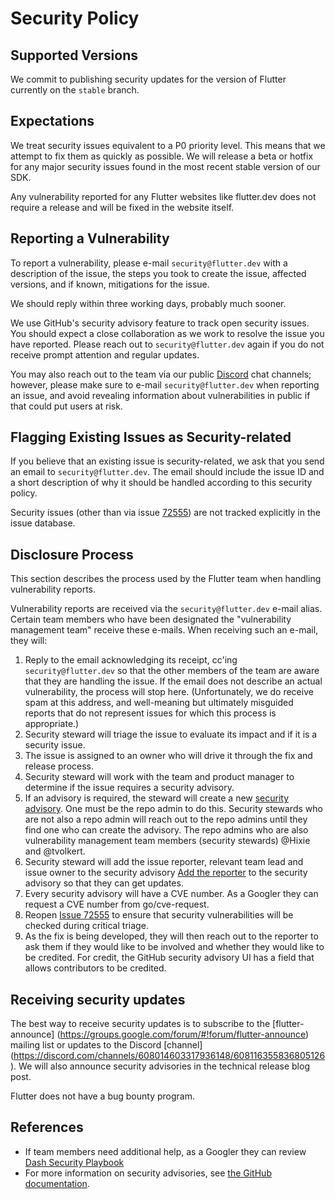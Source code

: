 # Security Policy

## Supported Versions

We commit to publishing security updates for the version of Flutter currently
on the `stable` branch.

## Expectations
We treat security issues equivalent to a P0 priority level. This means that we attempt to fix them as quickly as possible.
We will release a beta or hotfix for any major security issues found in the most recent stable version of our SDK. 

Any vulnerability reported for any Flutter websites like flutter.dev does not require a release and will be 
fixed in the website itself.

## Reporting a Vulnerability

To report a vulnerability, please e-mail `security@flutter.dev` with a description of the issue,
the steps you took to create the issue, affected versions, and if known, mitigations for the issue.

We should reply within three working days, probably much sooner.

We use GitHub's security advisory feature to track open security issues. You should expect
a close collaboration as we work to resolve the issue you have reported. Please reach out to
`security@flutter.dev` again if you do not receive prompt attention and regular updates.

You may also reach out to the team via our public [Discord](https://github.com/flutter/flutter/wiki/Chat) chat channels; however, please make
sure to e-mail `security@flutter.dev` when reporting an issue, and avoid revealing information about
vulnerabilities in public if that could put users at risk.

##  Flagging Existing Issues as Security-related
If you believe that an existing issue is security-related, we ask that you send an 
email to `security@flutter.dev`. The email should include the issue ID and a short 
description of why it should be handled according to this security policy.

Security issues (other than via issue [72555](https://github.com/flutter/flutter/issues/72555)) are not tracked 
explicitly in the issue database. 


## Disclosure Process

This section describes the process used by the Flutter team when handling vulnerability reports.

Vulnerability reports are received via the `security@flutter.dev` e-mail alias. Certain team members
who have been designated the "vulnerability management team" receive these e-mails. When receiving
such an e-mail, they will:

1. Reply to the email acknowledging its receipt, cc'ing `security@flutter.dev` so that the other 
members of the team are aware that they are handling the issue. If the email does not describe
an actual vulnerability, the process will stop here. (Unfortunately, we do receive spam at this 
address, and well-meaning but ultimately misguided reports that do not represent issues for which this 
process is appropriate.)
2. Security steward will triage the issue to evaluate its impact and if it is a security issue.
3. The issue is assigned to an owner who will drive it through the fix and release process.
4. Security steward will work with the team and product manager to determine if the issue 
requires a security advisory.
5. If an advisory is required, the steward will create a new 
[security advisory](https://github.com/flutter/flutter/security/advisories/new). 
One must be the repo admin to do this. Security stewards who are not also a repo admin will 
reach out to the repo admins until they find one who can create the advisory. The repo admins
who are also vulnerability management team members (security stewards) @Hixie and @tvolkert.
6. Security steward will add the issue reporter, relevant team lead and issue owner to the 
security advisory [Add the reporter](https://docs.github.com/en/free-pro-team@latest/github/managing-security-vulnerabilities/adding-a-collaborator-to-a-security-advisory) to the security advisory so that they can get updates.
8. Every security advisory will have a CVE number. As a Googler they can request a CVE number from go/cve-request.
9. Reopen [Issue 72555](https://github.com/flutter/flutter/issues/72555) to ensure that security vulnerabilities
   will be checked during critical triage.
10. As the fix is being developed, they will then reach out to the reporter to ask them if they would 
like to be involved and whether they would like to be credited. For credit, the GitHub security advisory 
UI has a field that allows contributors to be credited.

## Receiving security updates

The best way to receive security updates is to subscribe to the [flutter-announce] (https://groups.google.com/forum/#!forum/flutter-announce) mailing list or updates to the Discord [channel] (https://discord.com/channels/608014603317936148/608116355836805126).
We will also announce security advisories in the technical release blog post.

Flutter does not have a bug bounty program.

## References
- If team members need additional help, as a Googler they can review [Dash Security Playbook](https://docs.google.com/document/d/1tz3FUpXwDN-HbRFxc46S-bSx4XWwFUDJB8tnORyPJbk/edit#)
- For more information on security advisories, see 
[the GitHub documentation](https://docs.github.com/en/free-pro-team@latest/github/managing-security-vulnerabilities/managing-security-vulnerabilities-in-your-project).
